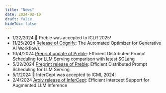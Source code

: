 ```yaml
---
title: "News"
date: 2024-02-10
draft: false
hideToc: false
---
```

- 1/22/2024 🎉 Preble was accepted to ICLR 2025! 
- 11/25/2024 [Release of Cognify](https://github.com/GenseeAI/cognify/): The Automated Optimizer for Generative AI Workflows
- 10/4/2024 [Preprint update of Preble](https://arxiv.org/pdf/2407.00023): Efficient Distributed Prompt Scheduling for LLM Serving comparison with latest SGLang
- 5/22/2024 [Preprint release of Preble](https://arxiv.org/pdf/2407.00023): Efficient Distributed Prompt Scheduling for LLM Serving
- 5/1/2024 🎉 InferCept was accepted to ICML 2024! 
- 2/4/2024 [Arxiv release of InferCept](https://arxiv.org/pdf/2402.01869.pdf): Efficient Intercept Support for Augmented LLM Inference
